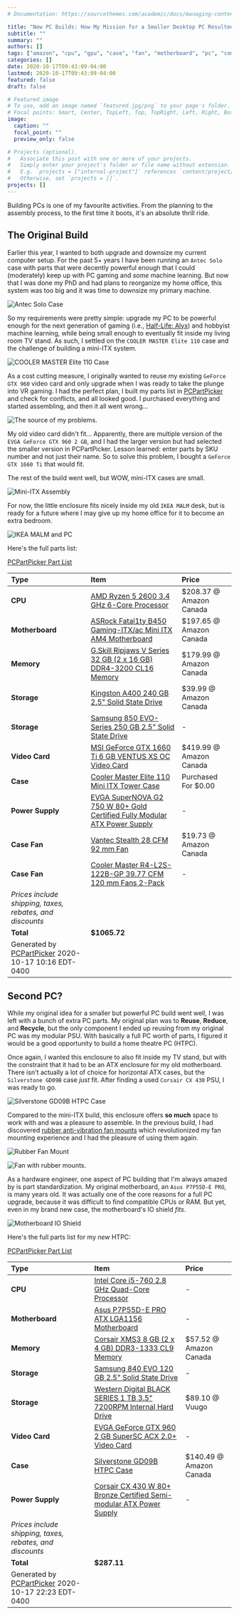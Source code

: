 ```yaml
---
# Documentation: https://sourcethemes.com/academic/docs/managing-content/

title: "New PC Builds: How My Mission for a Smaller Desktop PC Resulted in Building Two Systems"
subtitle: ""
summary: ""
authors: []
tags: ["amazon", "cpu", "gpu", "case", "fan", "motherboard", "pc", "computer", "homelab", "battlestation", "nvidia", "htpc", "gaming", "vr"]
categories: []
date: 2020-10-17T09:43:09-04:00
lastmod: 2020-10-17T09:43:09-04:00
featured: false
draft: false

# Featured image
# To use, add an image named `featured.jpg/png` to your page's folder.
# Focal points: Smart, Center, TopLeft, Top, TopRight, Left, Right, BottomLeft, Bottom, BottomRight.
image:
  caption: ""
  focal_point: ""
  preview_only: false

# Projects (optional).
#   Associate this post with one or more of your projects.
#   Simply enter your project's folder or file name without extension.
#   E.g. `projects = ["internal-project"]` references `content/project/deep-learning/index.md`.
#   Otherwise, set `projects = []`.
projects: []
---
```


Building PCs is one of my favourite activities.
From the planning to the assembly process, to the first time it boots, it's an absolute thrill ride.

<!--more-->

## The Original Build

Earlier this year, I wanted to both upgrade and downsize my current computer setup.
For the past 5+ years I have been running an `Antec Solo` case with parts that were decently powerful enough that I could (moderately) keep up with PC gaming and *some* machine learning.
But now that I was done my PhD and had plans to reorganize my home office, this system was too big and it was time to downsize my primary machine.

![Antec Solo Case](2020-10-17-09-51-02.png)

So my requirements were pretty simple: upgrade my PC to be powerful enough for the next generation of gaming (i.e., [Half-Life: Alyx](https://store.steampowered.com/app/546560/HalfLife_Alyx/)) and hobbyist machine learning, while being small enough to eventually fit inside my living room TV stand. As such, I settled on the `COOLER MASTER Elite 110` case and the challenge of building a mini-ITX system.

![COOLER MASTER Elite 110 Case](2020-10-17-10-00-47.png)

As a cost cutting measure, I originally wanted to reuse my existing `GeForce GTX 960` video card and only upgrade when I was ready to take the plunge into VR gaming. I had the perfect plan, I built my parts list in [PCPartPicker](https://pcpartpicker.com/) and check for conflicts, and all looked good. I purchased everything and started assembling, and then it all went wrong...

![The source of my problems.](2020-10-17-10-07-45.png)

My old video card didn't fit...
Apparently, there are multiple version of the `EVGA GeForce GTX 960 2 GB`, and I had the larger version but had selected the smaller version in PCPartPicker.
Lesson learned: enter parts by SKU number and not just their name.
So to solve this problem, I bought a `GeForce GTX 1660 Ti` that would fit.

The rest of the build went well, but WOW, mini-ITX cases are small.

![Mini-ITX Assembly](2020-10-17-10-13-24.png)

For now, the little enclosure fits nicely inside my old `IKEA MALM` desk, but is ready for a future where I may give up my home office for it to become an extra bedroom.

![IKEA MALM and PC](2020-10-17-10-20-04.png)

Here's the full parts list:

[PCPartPicker Part List](https://ca.pcpartpicker.com/list/6BJc6R)

Type|Item|Price
:----|:----|:----
**CPU** | [AMD Ryzen 5 2600 3.4 GHz 6-Core Processor](https://ca.pcpartpicker.com/product/jLF48d/amd-ryzen-5-2600-34ghz-6-core-processor-yd2600bbafbox) | $208.37 @ Amazon Canada
**Motherboard** | [ASRock Fatal1ty B450 Gaming-ITX/ac Mini ITX AM4 Motherboard](https://ca.pcpartpicker.com/product/N4jJ7P/asrock-fatal1ty-b450-gaming-itxac-mini-itx-am4-motherboard-b450-gaming-itxac) | $197.65 @ Amazon Canada
**Memory** | [G.Skill Ripjaws V Series 32 GB (2 x 16 GB) DDR4-3200 CL16 Memory](https://ca.pcpartpicker.com/product/kXbkcf/gskill-memory-f43200c16d32gvk) | $179.99 @ Amazon Canada
**Storage** | [Kingston A400 240 GB 2.5" Solid State Drive](https://ca.pcpartpicker.com/product/btDzK8/kingston-a400-240gb-25-solid-state-drive-sa400s37240g) | $39.99 @ Amazon Canada
**Storage** | [Samsung 850 EVO-Series 250 GB 2.5" Solid State Drive](https://ca.pcpartpicker.com/product/3kL7YJ/samsung-internal-hard-drive-mz75e250bam) |-
**Video Card** | [MSI GeForce GTX 1660 Ti 6 GB VENTUS XS OC Video Card](https://ca.pcpartpicker.com/product/RGyV3C/msi-geforce-gtx-1660-ti-6-gb-ventus-xs-video-card-gtx-1660-ti-ventus-xs-6g-oc) | $419.99 @ Amazon Canada
**Case** | [Cooler Master Elite 110 Mini ITX Tower Case](https://ca.pcpartpicker.com/product/QCjG3C/cooler-master-case-rc110kkn2) | Purchased For $0.00
**Power Supply** | [EVGA SuperNOVA G2 750 W 80+ Gold Certified Fully Modular ATX Power Supply](https://ca.pcpartpicker.com/product/MfJwrH/evga-power-supply-220g20750xr) |-
**Case Fan** | [Vantec Stealth 28 CFM 92 mm Fan](https://ca.pcpartpicker.com/product/VxphP6/vantec-sf9225l-28-cfm-92-mm-fan-sf9225l) | $19.73 @ Amazon Canada
**Case Fan** | [Cooler Master R4-L2S-122B-GP 39.77 CFM 120 mm Fans 2-Pack](https://ca.pcpartpicker.com/product/4tzv6h/cooler-master-case-fan-r4l2s122bgp) |-
 | *Prices include shipping, taxes, rebates, and discounts* |
 | **Total** | **$1065.72**
 | Generated by [PCPartPicker](https://pcpartpicker.com) 2020-10-17 10:16 EDT-0400 |

## Second PC?

While my original idea for a smaller but powerful PC build went well, I was left with a bunch of extra PC parts.
My original plan was to **Reuse**, **Reduce**, and **Recycle**, but the only component I ended up reusing from my original PC was my modular PSU.
With basically a full PC worth of parts, I figured it would be a good opportunity to build a home theatre PC (HTPC).

Once again, I wanted this enclosure to also fit inside my TV stand, but with the constraint that it had to be an ATX enclosure for my old motherboard.
There isn't actually a lot of choice for horizontal ATX cases, but the `Silverstone GD09B` case *just* fit.
After finding a used `Corsair CX 430` PSU, I was ready to go.

![Silverstone GD09B HTPC Case](2020-10-17-10-26-19.png)

Compared to the mini-ITX build, this enclosure offers **so much** space to work with and was a pleasure to assemble.
In the previous build, I had discovered [rubber anti-vibration fan mounts](https://www.amazon.ca/dp/B07BX91J3B) which revolutionized my fan mounting experience and I had the pleasure of using them again.

![Rubber Fan Mount](2020-10-17-10-29-02.png)

![Fan with rubber mounts.](2020-10-17-10-29-36.png)

As a hardware engineer, one aspect of PC building that I'm always amazed by is part standardization.
My original motherboard, an `Asus P7P55D-E PRO`, is many years old.
It was actually one of the core reasons for a full PC upgrade, because it was difficult to find compatible CPUs or RAM.
But yet, even in my brand new case, the motherboard's IO shield *fits*.

![Motherboard IO Shield](2020-10-17-13-15-12.png)

Here's the full parts list for my *new* HTPC:

[PCPartPicker Part List](https://ca.pcpartpicker.com/list/2HKv8M)

Type|Item|Price
:----|:----|:----
**CPU** | [Intel Core i5-760 2.8 GHz Quad-Core Processor](https://ca.pcpartpicker.com/product/R6zv6h/intel-cpu-bx80605i5760) |-
**Motherboard** | [Asus P7P55D-E PRO ATX LGA1156 Motherboard](https://ca.pcpartpicker.com/product/fPqdnQ/asus-motherboard-p7p55depro) |-
**Memory** | [Corsair XMS3 8 GB (2 x 4 GB) DDR3-1333 CL9 Memory](https://ca.pcpartpicker.com/product/YQW9TW/corsair-memory-cmx8gx3m2a1333c9) | $57.52 @ Amazon Canada
**Storage** | [Samsung 840 EVO 120 GB 2.5" Solid State Drive](https://ca.pcpartpicker.com/product/zXjG3C/samsung-internal-hard-drive-mz7te120bw) |-
**Storage** | [Western Digital BLACK SERIES 1 TB 3.5" 7200RPM Internal Hard Drive](https://ca.pcpartpicker.com/product/Fz2kcf/western-digital-internal-hard-drive-wd1003fzex) | $89.10 @ Vuugo
**Video Card** | [EVGA GeForce GTX 960 2 GB SuperSC ACX 2.0+ Video Card](https://ca.pcpartpicker.com/product/ZMp323/evga-video-card-02gp42966kr) |-
**Case** | [Silverstone GD09B HTPC Case](https://ca.pcpartpicker.com/product/dsR48d/silverstone-case-gd09b) | $140.49 @ Amazon Canada
**Power Supply** | [Corsair CX 430 W 80+ Bronze Certified Semi-modular ATX Power Supply](https://ca.pcpartpicker.com/product/cvXfrH/corsair-power-supply-cx430m) |-
 | *Prices include shipping, taxes, rebates, and discounts* |
 | **Total** | **$287.11**
 | Generated by [PCPartPicker](https://pcpartpicker.com) 2020-10-17 22:23 EDT-0400 |
